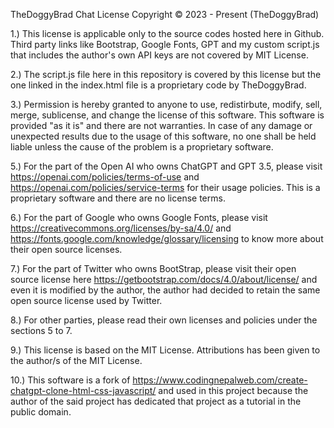 TheDoggyBrad Chat License
Copyright © 2023 - Present (TheDoggyBrad)


1.) This license is applicable only to the source codes hosted here in Github. Third party links like Bootstrap, Google Fonts, GPT and my custom script.js that includes the author's own API keys are not covered by MIT License. 

2.) The script.js file here in this repository is covered by this license but the one linked in the index.html file is a proprietary code by TheDoggyBrad.

3.) Permission is hereby granted to anyone to use, redistirbute, modify, sell, merge, sublicense, and change the license of this software. This software is provided "as it is" and there are not warranties. In case of any damage or unexpected results due to the usage of this software, no one shall be held liable unless the cause of the problem is a proprietary software.

5.) For the part of the Open AI who owns ChatGPT and GPT 3.5, please visit https://openai.com/policies/terms-of-use and https://openai.com/policies/service-terms for their usage policies. This is a proprietary software and there are no license terms.

6.) For the part of Google who owns Google Fonts, please visit https://creativecommons.org/licenses/by-sa/4.0/ and https://fonts.google.com/knowledge/glossary/licensing to know more about their open source licenses.

7.) For the part of Twitter who owns BootStrap, please visit their open source license here https://getbootstrap.com/docs/4.0/about/license/ and even it is modified by the author, the author had decided to retain the same open source license used by Twitter.

8.) For other parties, please read their own licenses and policies under the sections 5 to 7.

9.) This license is based on the MIT License. Attributions has been given to the author/s of the MIT License.

10.) This software is a fork of https://www.codingnepalweb.com/create-chatgpt-clone-html-css-javascript/ and used in this project because the author of the said project has dedicated that project as a tutorial in the public domain.
